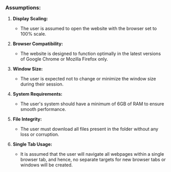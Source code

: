 ### Assumptions:

1. **Display Scaling:**
   - The user is assumed to open the website with the browser set to 100% scale.

2. **Browser Compatibility:**
   - The website is designed to function optimally in the latest versions of Google Chrome or Mozilla Firefox only.

3. **Window Size:**
   - The user is expected not to change or minimize the window size during their session.

4. **System Requirements:**
   - The user's system should have a minimum of 6GB of RAM to ensure smooth performance.

5. **File Integrity:**
   - The user must download all files present in the folder without any loss or corruption.

6. **Single Tab Usage:**
   - It is assumed that the user will navigate all webpages within a single browser tab, and hence, no separate targets for new browser tabs or windows will be created.
